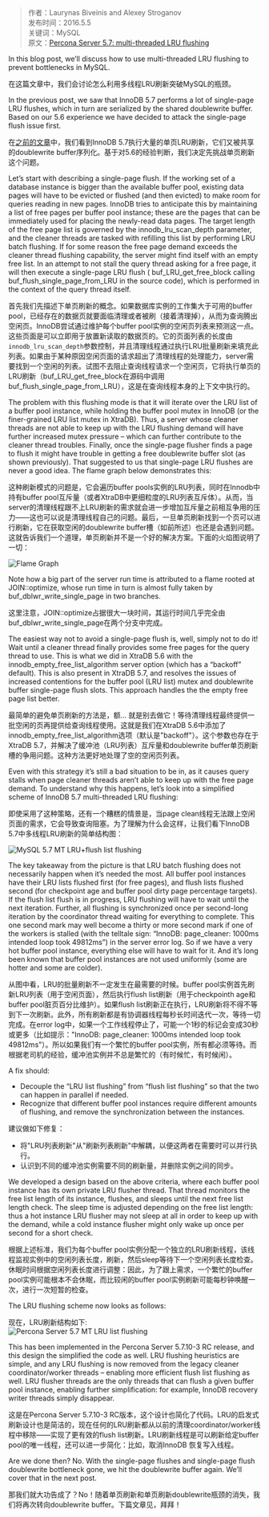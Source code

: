 > 作者：Laurynas Biveinis and Alexey Stroganov    
> 发布时间：2016.5.5    
> 关键词：MySQL   
> 原文：[Percona Server 5.7: multi-threaded LRU flushing](https://www.percona.com/blog/2016/05/05/percona-server-5-7-multi-threaded-lru-flushing/)  

In this blog post, we’ll discuss how to use multi-threaded LRU flushing to prevent bottlenecks in MySQL.  

在这篇文章中，我们会讨论怎么利用多线程LRU刷新突破MySQL的瓶颈。

In the previous post, we saw that InnoDB 5.7 performs a lot of single-page LRU flushes, which in turn are serialized by the shared doublewrite buffer. Based on our 5.6 experience we have decided to attack the single-page flush issue first.  

在[之前的文章](https://www.percona.com/blog/?p=34372)中，我们看到InnoDB 5.7执行大量的单页LRU刷新，它们又被共享的doublewrite buffer序列化。基于对5.6的经验判断，我们决定先挑战单页刷新这个问题。

Let’s start with describing a single-page flush. If the working set of a database instance is bigger than the available buffer pool, existing data pages will have to be evicted or flushed (and then evicted) to make room for queries reading in new pages. InnoDB tries to anticipate this by maintaining a list of free pages per buffer pool instance; these are the pages that can be immediately used for placing the newly-read data pages. The target length of the free page list is governed by the innodb_lru_scan_depth parameter, and the cleaner threads are tasked with refilling this list by performing LRU batch flushing. If for some reason the free page demand exceeds the cleaner thread flushing capability, the server might find itself with an empty free list. In an attempt to not stall the query thread asking for a free page, it will then execute a single-page LRU flush ( buf_LRU_get_free_block calling buf_flush_single_page_from_LRU in the source code), which is performed in the context of the query thread itself.  

首先我们先描述下单页刷新的概念。如果数据库实例的工作集大于可用的buffer pool，已经存在的数据页就要面临清理或者被刷（接着清理掉），从而为查询腾出空闲页。InnoDB尝试通过维护每个buffer pool实例的空闲页列表来预测这一点。这些页面是可以立即用于放置新读取的数据页的。它的页面列表的长度由`innodb_lru_scan_depth`参数控制，并且清理线程通过执行LRU批量刷新来填充此列表。如果由于某种原因空闲页面的请求超出了清理线程的处理能力，server需要找到一个空闲的列表。试图不去阻止查询线程请求一个空闲页，它将执行单页的LRU刷新（buf_LRU_get_free_block在源码中调用buf_flush_single_page_from_LRU），这是在查询线程本身的上下文中执行的。  

The problem with this flushing mode is that it will iterate over the LRU list of a buffer pool instance, while holding the buffer pool mutex in InnoDB (or the finer-grained LRU list mutex in XtraDB). Thus, a server whose cleaner threads are not able to keep up with the LRU flushing demand will have further increased mutex pressure – which can further contribute to the cleaner thread troubles. Finally, once the single-page flusher finds a page to flush it might have trouble in getting a free doublewrite buffer slot (as shown previously). That suggested to us that single-page LRU flushes are never a good idea.  The flame graph below demonstrates this:   

这种刷新模式的问题是，它会遍历buffer pools实例的LRU列表，同时在Innodb中持有buffer pool互斥量（或者XtraDB中更细粒度的LRU列表互斥体）。从而，当server的清理线程跟不上LRU刷新的需求就会进一步增加互斥量之前相互争用的压力——这也可以说是清理线程自己的问题。最后，一旦单页刷新找到一个页可以进行刷新，它在获取空闲的doublewrite buffer槽（如前所述）也还是会遇到问题。这就告诉我们一个道理，单页刷新并不是一个好的解决方案。下面的火焰图说明了一切：

![Flame Graph](https://www.percona.com/blog/wp-content/uploads/2016/03/512.io_.conc0_.svg)

Note how a big part of the server run time is attributed to a flame rooted at JOIN::optimize, whose run time in turn is almost fully taken by buf_dblwr_write_single_page in two branches.  

这里注意，JOIN::optimize占据很大一块时间，其运行时间几乎完全由buf_dblwr_write_single_page在两个分支中完成。

The easiest way not to avoid a single-page flush is, well, simply not to do it! Wait until a cleaner thread finally provides some free pages for the query thread to use. This is what we did in XtraDB 5.6 with the innodb_empty_free_list_algorithm server option (which has a “backoff” default). This is also present in XtraDB 5.7, and resolves the issues of increased contentions for the buffer pool (LRU list) mutex and doublewrite buffer single-page flush slots. This approach handles the the empty free page list better.   

最简单的避免单页刷新的方法是，额... 就是别去做它！等待清理线程最终提供一批空闲的页再提供给查询线程使用。这就是我们在XtraDB 5.6中添加了innodb_empty_free_list_algorithm选项（默认是"backoff"）。这个参数也存在于XtraDB 5.7，并解决了缓冲池（LRU列表）互斥量和doublewrite buffer单页刷新槽的争用问题。这种方法更好地处理了空的空闲页列表。

Even with this strategy it’s still a bad situation to be in, as it causes query stalls when page cleaner threads aren’t able to keep up with the free page demand. To understand why this happens, let’s look into a simplified scheme of InnoDB 5.7 multi-threaded LRU flushing:   

即使采用了这种策略，还有一个糟糕的情景是，当page clean线程无法跟上空闲页面的需求，它会导致查询阻塞。为了理解为什么会这样，让我们看下InnoDB 5.7中多线程LRU刷新的简单结构图：

![MySQL 5.7 MT LRU+flush list flushing](https://www.percona.com/blog/wp-content/uploads/2016/03/MySQL-MT-flushing-cropped.png)

The key takeaway from the picture is that LRU batch flushing does not necessarily happen when it’s needed the most. All buffer pool instances have their LRU lists flushed first (for free pages), and flush lists flushed second (for checkpoint age and buffer pool dirty page percentage targets). If the flush list flush is in progress, LRU flushing will have to wait until the next iteration. Further, all flushing is synchronized once per second-long iteration by the coordinator thread waiting for everything to complete. This one second mark may well become a thirty or more second mark if one of the workers is stalled (with the telltale sign: “InnoDB: page_cleaner: 1000ms intended loop took 49812ms”) in the server error log. So if we have a very hot buffer pool instance, everything else will have to wait for it. And it’s long been known that buffer pool instances are not used uniformly (some are hotter and some are colder).  

从图中看，LRU的批量刷新不一定发生在最需要的时候。buffer pool实例首先刷新LRU列表（用于空闲页面），然后执行flush list刷新（用于checkpointh age和buffer pool脏页百分比维护）。如果flush list刷新正在执行，LRU刷新将不得不等到下一次刷新。此外，所有刷新都是有协调器线程每秒长时间迭代一次，等待一切完成。在error log中，如果一个工作线程停止了，可能一个1秒的标记会变成30秒或更多（比如提示："InnoDB: page_cleaner: 1000ms intended loop took 49812ms"）。所以如果我们有一个繁忙的buffer pool实例，所有都必须等待。而根据老司机的经验，缓冲池实例并不总是繁忙的（有时候忙，有时候闲）。

A fix should:  

* Decouple the “LRU list flushing” from “flush list flushing” so that the two can happen in parallel if needed.   
* Recognize that different buffer pool instances require different amounts of flushing, and remove the synchronization between the instances.  

建议做如下修复：  
* 将"LRU列表刷新"从"刷新列表刷新"中解耦，以便这两者在需要时可以并行执行。
* 认识到不同的缓冲池实例需要不同的刷新量，并删除实例之间的同步。

We developed a design based on the above criteria, where each buffer pool instance has its own private LRU flusher thread. That thread monitors the free list length of its instance, flushes, and sleeps until the next free list length check. The sleep time is adjusted depending on the free list length: thus a hot instance LRU flusher may not sleep at all in order to keep up with the demand, while a cold instance flusher might only wake up once per second for a short check.   

根据上述标准，我们为每个buffer pool实例分配一个独立的LRU刷新线程，该线程监视实例中的空闲列表长度，刷新，然后sleep等待下一个空闲列表长度检查。休眠时间根据空闲列表长度进行调整：因此，为了跟上需求，一个繁忙的buffer pool实例可能根本不会休眠，而比较闲的buffer pool实例刷新可能每秒钟唤醒一次，进行一次短暂的检查。

The LRU flushing scheme now looks as follows:  

现在，LRU刷新结构如下:  
![Percona Server 5.7 MT LRU list flushing](https://www.percona.com/blog/wp-content/uploads/2016/03/Untitled-drawing-12.png)

This has been implemented in the Percona Server 5.7.10-3 RC release, and this design the simplified the code as well. LRU flushing heuristics are simple, and any LRU flushing is now removed from the legacy cleaner coordinator/worker threads – enabling more efficient flush list flushing as well. LRU flusher threads are the only threads that can flush a given buffer pool instance, enabling further simplification: for example, InnoDB recovery writer threads simply disappear.   

这是在Percona Server 5.7.10-3 RC版本，这个设计也简化了代码。LRU的启发式刷新设计也是简洁的，现在任何的LRU刷新都从以前的清理coordinator/worker线程中移除——实现了更有效的flush list刷新。LRU刷新线程是可以刷新给定buffer pool的唯一线程，还可以进一步简化：比如，取消InnoDB 恢复写入线程。

Are we done then? No. With the single-page flushes and single-page flush doublewrite bottleneck gone, we hit the doublewrite buffer again. We’ll cover that in the next post.  

那我们就大功告成了？No！随着单页刷新和单页刷新doublewrite瓶颈的消失，我们将再次转向doublewrite buffer。下篇文章见，拜拜！

